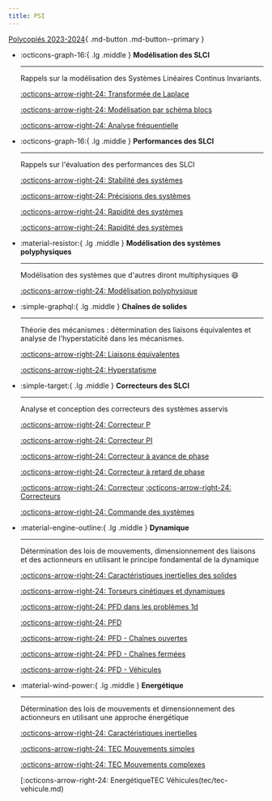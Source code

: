 ```yaml
---
title: PSI
---
```


[Polycopiés 2023-2024](2023_2024.md){ .md-button .md-button--primary }


<div class="grid cards" markdown>

-   :octicons-graph-16:{ .lg .middle } __Modélisation des SLCI__

    ---

    Rappels sur la modélisation des Systèmes Linéaires Continus Invariants.
	
    [:octicons-arrow-right-24: Transformée de Laplace](slci/slci-laplace.md)
	
	[:octicons-arrow-right-24: Modélisation par schéma blocs](slci/slci-blocs.md)
	
	[:octicons-arrow-right-24: Analyse fréquentielle](slci/slci-bode)

-   :octicons-graph-16:{ .lg .middle } __Performances des SLCI__

    ---

    Rappels sur l'évaluation des performances des SLCI

    [:octicons-arrow-right-24: Stabilité des systèmes](slci/slci-stabilite)
	
	[:octicons-arrow-right-24: Précisions des systèmes](slci/slci-precision)
	
	[:octicons-arrow-right-24: Rapidité des systèmes](slci/slci-rapidite)
	
	[:octicons-arrow-right-24: Rapidité des systèmes](slci/slci-revisions)

-   :material-resistor:{ .lg .middle } __Modélisation des systèmes polyphysiques__

    ---

    Modélisation des systèmes que d'autres diront multiphysiques :smile:

    [:octicons-arrow-right-24: Modélisation polyphysique](#)

-   :simple-graphql:{ .lg .middle } __Chaînes de solides__

    ---

    Théorie des mécanismes : détermination des liaisons équivalentes et analyse de l'hyperstaticité dans les mécanismes.

    [:octicons-arrow-right-24: Liaisons équivalentes](chs/chs-leq.md)

	[:octicons-arrow-right-24: Hyperstatisme](chs/chs-hs.md)

-   :simple-target:{ .lg .middle } __Correcteurs des SLCI__

    ---

    Analyse et conception des correcteurs des systèmes asservis

    [:octicons-arrow-right-24: Correcteur P](slci/slci-p.md)
	
	[:octicons-arrow-right-24: Correcteur PI](slci/slci-pi.md)
	
	[:octicons-arrow-right-24: Correcteur à avance de phase](slci/slci-ap.md)
	
	[:octicons-arrow-right-24: Correcteur à retard de phase](slci/slci-rp.md)
	
	[:octicons-arrow-right-24: Correcteur](slci/slci-correcteur.md)
	[:octicons-arrow-right-24: Correcteurs](slci/slci-correcteurs.md)
	
	[:octicons-arrow-right-24: Commande des systèmes](slci/slci-commande.md)

-   :material-engine-outline:{ .lg .middle } __Dynamique__

    ---

    Détermination des lois de mouvements, dimensionnement des liaisons et des actionneurs en utilisant le principe fondamental de la dynamique

    [:octicons-arrow-right-24: Caractéristiques inertielles des solides](dyn/dyn-inertie)
	
	[:octicons-arrow-right-24: Torseurs cinétiques et dynamiques](dyn/dyn-cin)
	
	[:octicons-arrow-right-24: PFD dans les problèmes 1d](dyn/dyn-1d)
	
	[:octicons-arrow-right-24: PFD](dyn/dyn-pfd)
	
	[:octicons-arrow-right-24: PFD - Chaînes ouvertes](dyn/dyn-pfd-co)
	
	[:octicons-arrow-right-24: PFD - Chaînes fermées](dyn/dyn-pfd-cf)
	
	[:octicons-arrow-right-24: PFD - Véhicules](dyn/dyn-pfd-vehicule)
	
-   :material-wind-power:{ .lg .middle } __Energétique__

    ---

    Détermination des lois de mouvements et dimensionnement des actionneurs en utilisant une approche énergétique

    [:octicons-arrow-right-24: Caractéristiques inertielles](tec/tec-jeq.md)
	
	[:octicons-arrow-right-24: TEC Mouvements simples](tec/tec-1d.md)
	
	[:octicons-arrow-right-24: TEC Mouvements complexes](tec/tec-3d.md)
	
	[:octicons-arrow-right-24: EnergétiqueTEC Véhicules(tec/tec-vehicule.md)
	
</div>

